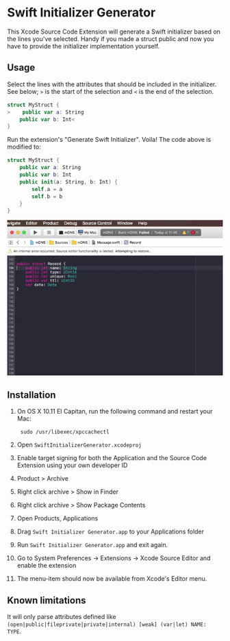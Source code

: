 Swift Initializer Generator
===========================

This Xcode Source Code Extension will generate a Swift initializer based on the lines you've selected. Handy if you made a struct public and now you have to provide the initializer implementation yourself.

Usage
-----

Select the lines with the attributes that should be included in the initializer. See below; ``>`` is the start of the selection and ``<`` is the end of the selection.
```swift
struct MyStruct {
>    public var a: String
    public var b: Int<
}
```
Run the extension's "Generate Swift Initializer". Voila! The code above is modified to:
```swift
struct MyStruct {
    public var a: String
    public var b: Int
    public init(a: String, b: Int) {
        self.a = a
        self.b = b
    }
}
```
![Demo](docs/demo.gif)

Installation
------------

1. On OS X 10.11 El Capitan, run the following command and restart your Mac:

        sudo /usr/libexec/xpccachectl

1. Open ``SwiftInitializerGenerator.xcodeproj``
1. Enable target signing for both the Application and the Source Code Extension using your own developer ID
1. Product > Archive
1. Right click archive > Show in Finder
1. Right click archive > Show Package Contents
1. Open Products, Applications
1. Drag ``Swift Initializer Generator.app`` to your Applications folder
1. Run ``Swift Initializer Generator.app`` and exit again.
1. Go to System Preferences -> Extensions -> Xcode Source Editor and enable the extension
1. The menu-item should now be available from Xcode's Editor menu.

Known limitations
-----------------

It will only parse attributes defined like ``(open|public|fileprivate|private|internal) [weak] (var|let) NAME: TYPE``.
